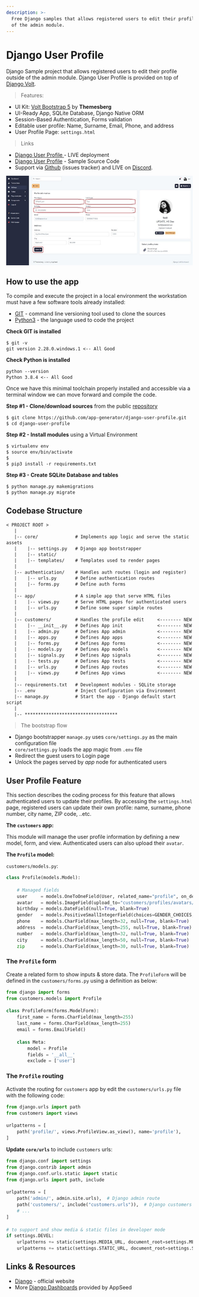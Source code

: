 ```yaml
---
description: >-
  Free Django samples that allows registered users to edit their profile outside
  of the admin module.
---
```


# Django User Profile

Django Sample project that allows registered users to edit their profile outside of the admin module. Django User Profile is provided on top of [Django Volt](https://github.com/app-generator/django-dashboard-volt).


> Features: 

* UI Kit: [Volt Bootstrap 5](https://themesberg.com/product/admin-dashboard/volt-bootstrap-5-dashboard) by **Themesberg**
* UI-Ready App, SQLite Database, Django Native ORM
* Session-Based Authentication, Forms validation
* Editable user profile: Name, Surname, Email, Phone, and address
* User Profile Page:  `settings.html`

> Links

* [Django User Profile ](https://django-user-profile.appseed-srv1.com/) - LIVE deployment
* [Django User Profile](https://github.com/app-generator/django-user-profile) - Sample Source Code
* Support via [Github](https://github.com/app-generator/django-user-profile/issues) (issues tracker) and LIVE on [Discord](https://discord.gg/fZC6hup).

![Django User Profile - Free Sample.](../../.gitbook/assets/docs-sample-django-user-profile.jpg)


## How to use the app

To compile and execute the project in a local environment the workstation must have a few software tools already installed:

* [GIT](https://git-scm.com/) - command line versioning tool used to clone the sources
* [Python3](https://www.python.org/) - the language used to code the project 

**Check GIT is installed**

```
$ git -v
git version 2.28.0.windows.1 <-- All Good
```

**Check Python is installed**

```
python --version
Python 3.8.4 <-- All Good
```

Once we have this minimal toolchain properly installed and accessible via a terminal window we can move forward and compile the code.

**Step #1 - Clone/download sources** from the public [repository ](https://github.com/app-generator/django-user-profile)

```
$ git clone https://github.com/app-generator/django-user-profile.git
$ cd django-user-profile
```

**Step #2 - Install modules** using a Virtual Environment

```
$ virtualenv env
$ source env/bin/activate
$
$ pip3 install -r requirements.txt
```

**Step #3 - Create SQLite Database and tables**

```
$ python manage.py makemigrations
$ python manage.py migrate
```


## Codebase Structure

```
< PROJECT ROOT >
   |
   |-- core/              # Implements app logic and serve the static assets
   |    |-- settings.py   # Django app bootstrapper
   |    |-- static/
   |    |-- templates/    # Templates used to render pages
   |
   |-- authentication/    # Handles auth routes (login and register)
   |    |-- urls.py       # Define authentication routes  
   |    |-- forms.py      # Define auth forms  
   |
   |-- app/               # A simple app that serve HTML files
   |    |-- views.py      # Serve HTML pages for authenticated users
   |    |-- urls.py       # Define some super simple routes  
   |
   |-- customers/         # Handles the profile edit     <-------- NEW
   |    |-- __init__.py   # Defines App init             <-------- NEW
   |    |-- admin.py      # Defines App admin            <-------- NEW
   |    |-- apps.py       # Defines App apps             <-------- NEW
   |    |-- forms.py      # Defines App forms            <-------- NEW
   |    |-- models.py     # Defines App models           <-------- NEW
   |    |-- signals.py    # Defines App signals          <-------- NEW
   |    |-- tests.py      # Defines App tests            <-------- NEW
   |    |-- urls.py       # Defines App routes           <-------- NEW
   |    |-- views.py      # Defines App views            <-------- NEW
   |
   |-- requirements.txt   # Development modules - SQLite storage
   |-- .env               # Inject Configuration via Environment
   |-- manage.py          # Start the app - Django default start script
   |
   |-- ***********************************
```


> The bootstrap flow

* Django bootstrapper `manage.py` uses `core/settings.py` as the main configuration file
* `core/settings.py` loads the app magic from `.env` file
* Redirect the guest users to Login page
* Unlock the pages served by _app_ node for authenticated users


## User Profile Feature

This section describes the coding process for this feature that allows authenticated users to update their profiles. By accessing the `settings.html` page, registered users can update their own profile: name, surname, phone number, city name, ZIP code, ..etc.

**The `customers` app:**

This module will manage the user profile information by defining a new model, form, and view. Authenticated users can also upload their `avatar`.

**The `Profile` model:**

`customers/models.py`: 

```python
class Profile(models.Model):

    # Managed fields
    user     = models.OneToOneField(User, related_name="profile", on_delete=models.CASCADE)
    avatar   = models.ImageField(upload_to="customers/profiles/avatars/", null=True, blank=True)
    birthday = models.DateField(null=True, blank=True)
    gender   = models.PositiveSmallIntegerField(choices=GENDER_CHOICES, null=True, blank=True)
    phone    = models.CharField(max_length=32, null=True, blank=True)
    address  = models.CharField(max_length=255, null=True, blank=True)
    number   = models.CharField(max_length=32, null=True, blank=True)
    city     = models.CharField(max_length=50, null=True, blank=True)
    zip      = models.CharField(max_length=30, null=True, blank=True)
```


### The `Profile` form

Create a related form to show inputs & store data. The `ProfileForm` will be defined in the `customers/forms.py` using a definition as below:

```python
from django import forms
from customers.models import Profile

class ProfileForm(forms.ModelForm):
    first_name = forms.CharField(max_length=255)
    last_name = forms.CharField(max_length=255)
    email = forms.EmailField()

    class Meta:
        model = Profile
        fields = '__all__'
        exclude = ['user']
```

### The `Profile` routing

Activate the routing for `customers` app by edit the `customers/urls.py` file with the following code:

```python
from django.urls import path
from customers import views

urlpatterns = [
    path('profile/', views.ProfileView.as_view(), name='profile'),
]
```

**Update `core/urls`** to include `customers` urls:

```python
from django.conf import settings
from django.contrib import admin
from django.conf.urls.static import static
from django.urls import path, include

urlpatterns = [
    path('admin/', admin.site.urls),  # Django admin route
    path('customers/', include("customers.urls")),  # Django customers route
    # ...
]

# to support and show media & static files in developer mode
if settings.DEVEL:
    urlpatterns += static(settings.MEDIA_URL, document_root=settings.MEDIA_ROOT)
    urlpatterns += static(settings.STATIC_URL, document_root=settings.STATIC_ROOT)
```


## Links & Resources

* [Django](https://www.djangoproject.com/) - official website
* More [Django Dashboards](https://appseed.us/admin-dashboards/django) provided by AppSeed
